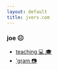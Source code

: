 ```yaml
---
layout: default
title: jvers.com
---
```


### joe 😐

* [teaching 💻 🎓](https://cs.nyu.edu/~jversoza/)
* ['gram 📷](https://www.instagram.com/joeversoza/)
